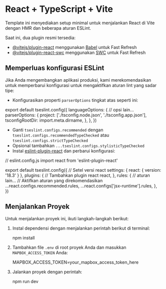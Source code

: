 # React + TypeScript + Vite

Template ini menyediakan setup minimal untuk menjalankan React di Vite dengan HMR dan beberapa aturan ESLint.

Saat ini, dua plugin resmi tersedia:

- [@vitejs/plugin-react](https://github.com/vitejs/vite-plugin-react/blob/main/packages/plugin-react/README.md) menggunakan [Babel](https://babeljs.io/) untuk Fast Refresh
- [@vitejs/plugin-react-swc](https://github.com/vitejs/vite-plugin-react-swc) menggunakan [SWC](https://swc.rs/) untuk Fast Refresh

## Memperluas konfigurasi ESLint

Jika Anda mengembangkan aplikasi produksi, kami merekomendasikan untuk memperbarui konfigurasi untuk mengaktifkan aturan lint yang sadar tipe:

- Konfigurasikan properti `parserOptions` tingkat atas seperti ini:


export default tseslint.config({
  languageOptions: {
    // opsi lain...
    parserOptions: {
      project: ['./tsconfig.node.json', './tsconfig.app.json'],
      tsconfigRootDir: import.meta.dirname,
    },
  },
})


- Ganti `tseslint.configs.recommended` dengan `tseslint.configs.recommendedTypeChecked` atau `tseslint.configs.strictTypeChecked`
- Opsional tambahkan `...tseslint.configs.stylisticTypeChecked`
- Instal [eslint-plugin-react](https://github.com/jsx-eslint/eslint-plugin-react) dan perbarui konfigurasi:


// eslint.config.js
import react from 'eslint-plugin-react'

export default tseslint.config({
  // Setel versi react
  settings: { react: { version: '18.3' } },
  plugins: {
    // Tambahkan plugin react
    react,
  },
  rules: {
    // aturan lain...
    // Aktifkan aturan yang direkomendasikan
    ...react.configs.recommended.rules,
    ...react.configs['jsx-runtime'].rules,
  },
})


## Menjalankan Proyek

Untuk menjalankan proyek ini, ikuti langkah-langkah berikut:

1. Instal dependensi dengan menjalankan perintah berikut di terminal:

   npm install


2. Tambahkan file `.env` di root proyek Anda dan masukkan `MAPBOX_ACCESS_TOKEN` Anda:

   MAPBOX_ACCESS_TOKEN=your_mapbox_access_token_here


3. Jalankan proyek dengan perintah:

   npm run dev
